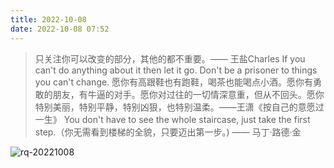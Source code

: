```yaml
---
title: 2022-10-08
date: 2022-10-08 07:52
---
```


> 只关注你可以改变的部分，其他的都不重要。—— 王盐Charles​​​​
> If you can't do anything about it then let it go. Don't be a prisoner to things you can't change.
> 愿你有高跟鞋也有跑鞋，喝茶也能喝点小酒。愿你有勇敢的朋友，有牛逼的对手。愿你对过往的一切情深意重，但从不回头。愿你特别美丽，特别平静，特别凶狠，也特别温柔。——王潇《按自己的意愿过一生》
> You don't have to see the whole staircase, just take the first step.（你无需看到楼梯的全貌，只要迈出第一步。) —— 马丁·路德·金

![rq-20221008](http://images.iotop.work/upic/2022108-rq-20221008.jpg)